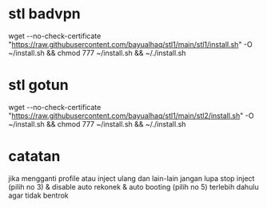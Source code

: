 # stl badvpn
wget --no-check-certificate "https://raw.githubusercontent.com/bayualhaq/stl1/main/stl1/install.sh" -O ~/install.sh && chmod 777 ~/install.sh && ~/./install.sh

# stl gotun
wget --no-check-certificate "https://raw.githubusercontent.com/bayualhaq/stl1/main/stl2/install.sh" -O ~/install.sh && chmod 777 ~/install.sh && ~/./install.sh

# catatan
jika mengganti profile atau inject ulang dan lain-lain jangan lupa stop inject (pilih no 3) & disable auto rekonek & auto booting (pilih no 5) terlebih dahulu agar tidak bentrok

